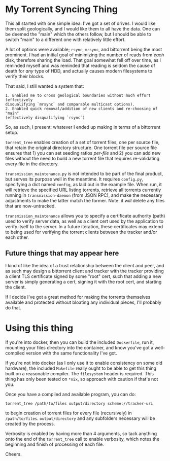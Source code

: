# My Torrent Syncing Thing

This all started with one simple idea: I've got a set of drives.  I would like them
split geologically, and I would like them to all have the data.  One can be deemed
the "main" which the others follow, but I should be able to switch "main" to a different
one with relatively little effort.

A lot of options were available; `rsync`, `mrsync`, and bittorrent being the most
prominent.  I had an initial goal of minimizing the number of reads from *each*
disk, therefore sharing the load.  That goal somewhat fell off over time, as I
reminded myself and was reminded that reading is seldom the cause of death for
*any* type of HDD, and actually causes modern filesystems to verify their blocks.

That said, I still wanted a system that:

	1. Enabled me to cross geological boundaries without much effort (effectively
	disqualifying `mrsync` and comparable multicast options).
	2. Enabled quick removal/addition of new clients and re-choosing of "main"
	(effectively disqualifying `rsync`)

So, as such, I present: whatever I ended up making in terms of a bittorrent setup.

`torrent_tree` enables creation of a set of torrent files, one per source file,
that retain the original directory structure.  One torrent file per source file
ensures that 1) you can set seeding ratios *per-file* and 2) you can add new files
without the need to build a new torrent file that requires re-validating every
file in the directory.

`transmission_maintenance.py` is not intended to be part of the final product,
but serves its purpose well in the meantime.  It requires `config.py`, specifying
a dict named `config`, as laid out in the example file.  When run, it will retrieve
the specified URL listing torrents, retrieve all torrents currently running in
`transmission-daemon` (from JSON RPC), and make the necessary adjustments to make
the latter match the former.  Note: it *will* delete any files that are now-untracked.

`transmission_maintenance` allows you to specify a certificate authority (path)
used to verify server data, as well as a client cert used by the application
to verify itself to the server.  In a future iteration, these certificates may
extend to being used for verifying the torrent clients between the tracker and/or
each other.

## Future things that may appear here

I kind of like the idea of a trust relationship between the client and peer,
and as such may design a bittorrent client and tracker with the tracker providing
a client TLS certificate signed by some "root" cert, such that adding a new server
is simply generating a cert, signing it with the root cert, and starting the client.

If I decide I've got a great method for making the torrents themselves available
and protected without bloating any individual pieces, I'll probably do that.

# Using this thing

If you're into docker, then you can build the included `Dockerfile`, run it, mounting
your files directory into the container, and know you've got a well-compiled version
with the same functionality I've got.

If you're not into docker (as I only use it to enable consistency on some old hardware),
the included `Makefile` really ought to be able to get this thing built on a reasonable
compiler.  The `filesystem` header is required.  This thing has only been tested on
`*nix`, so approach with caution if that's not you.

Once you have a compiled and available program, you can do:
```
torrent_tree /path/to/files output/directory scheme://tracker-uri
```
to begin creation of torrent files for every file (recursively) in `/path/to/files`.
`output/directory` and any subfolders necessary will be created by the process.

Verbosity is enabled by having more than 4 arguments, so tack anything onto the
end of the `torrent_tree` call to enable verbosity, which notes the beginning and
finish of processing of each file.

Cheers.